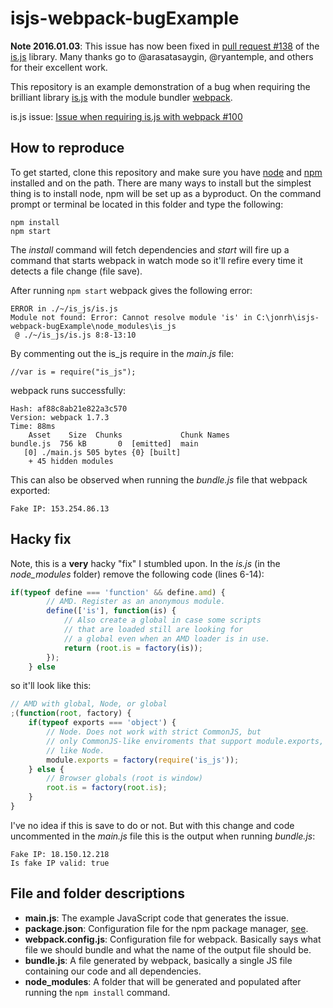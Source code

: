# isjs-webpack-bugExample
**Note 2016.01.03**: This issue has now been fixed in [pull request #138](https://github.com/arasatasaygin/is.js/pull/138/) of the [is.js](https://github.com/arasatasaygin/is.js) library. Many thanks go to @arasatasaygin, @ryantemple, and others for their excellent work. 

This repository is an example demonstration of a bug when requiring the brilliant
library [is.js](http://arasatasaygin.github.io/is.js/) with the module
bundler [webpack](http://webpack.github.io/).

is.js issue: [Issue when requiring is.js with webpack #100](https://github.com/arasatasaygin/is.js/issues/100)

## How to reproduce
To get started, clone this repository and make sure you have [node](https://nodejs.org/)
and [npm](https://www.npmjs.com/) installed and on the path. There are many
ways to install but the simplest thing is to install node, npm will be set up
as a byproduct. On the command prompt or terminal be located in this folder and type
the following:

```
npm install
npm start
```

The *install* command will fetch dependencies and *start* will fire up a
command that starts webpack in watch mode so it'll refire every time it detects
a file change (file save).

After running `npm start` webpack gives the following error:

```
ERROR in ./~/is_js/is.js
Module not found: Error: Cannot resolve module 'is' in C:\jonrh\isjs-webpack-bugExample\node_modules\is_js
 @ ./~/is_js/is.js 8:8-13:10
```

By commenting out the is_js require in the *main.js* file:

```
//var is = require("is_js");
```

webpack runs successfully:

```
Hash: af88c8ab21e822a3c570
Version: webpack 1.7.3
Time: 88ms
    Asset    Size  Chunks             Chunk Names
bundle.js  756 kB       0  [emitted]  main
   [0] ./main.js 505 bytes {0} [built]
    + 45 hidden modules
```

This can also be observed when running the *bundle.js* file that webpack exported:

```
Fake IP: 153.254.86.13
```

## Hacky fix
Note, this is a **very** hacky "fix" I stumbled upon. In the *is.js* (in the
*node_modules* folder) remove the following code (lines 6-14):

```javascript
if(typeof define === 'function' && define.amd) {
        // AMD. Register as an anonymous module.
        define(['is'], function(is) {
            // Also create a global in case some scripts
            // that are loaded still are looking for
            // a global even when an AMD loader is in use.
            return (root.is = factory(is));
        });
    } else
```

so it'll look like this:

```javascript
// AMD with global, Node, or global
;(function(root, factory) {
    if(typeof exports === 'object') {
        // Node. Does not work with strict CommonJS, but
        // only CommonJS-like enviroments that support module.exports,
        // like Node.
        module.exports = factory(require('is_js'));
    } else {
        // Browser globals (root is window)
        root.is = factory(root.is);
    }
}
```

I've no idea if this is save to do or not. But with this change and code
uncommented in the *main.js* file this is the output when running *bundle.js*:

```
Fake IP: 18.150.12.218
Is fake IP valid: true
```

## File and folder descriptions
* **main.js**: The example JavaScript code that generates the issue.
* **package.json**: Configuration file for the npm package manager, [see](https://docs.npmjs.com/files/package.json).
* **webpack.config.js**: Configuration file for webpack. Basically says what file we should bundle and what the name of the output file should be.
* **bundle.js**: A file generated by webpack, basically a single JS file containing our code and all dependencies.
* **node_modules**: A folder that will be generated and populated after running the `npm install` command.

